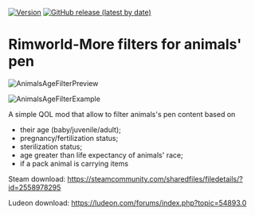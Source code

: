 [![Version](https://img.shields.io/badge/Rimworld-1.3-green.svg)](http://rimworldgame.com/)
[![GitHub release (latest by date)](https://img.shields.io/github/v/release/angelolocritani/Rimworld-AnimalsAgeFilter)](https://github.com/angelolocritani/Rimworld-AnimalsAgeFilter/releases/latest)

# Rimworld-More filters for animals' pen

![AnimalsAgeFilterPreview](https://i.imgur.com/ytA1skj.png)

![AnimalsAgeFilterExample](https://i.imgur.com/QxpG5MO.png)

A simple QOL mod that allow to filter animals's pen content based on
- their age (baby/juvenile/adult);
- pregnancy/fertilization status;
- sterilization status;
- age greater than life expectancy of animals' race;
- if a pack animal is carrying items

Steam download: https://steamcommunity.com/sharedfiles/filedetails/?id=2558978295

Ludeon download: https://ludeon.com/forums/index.php?topic=54893.0

